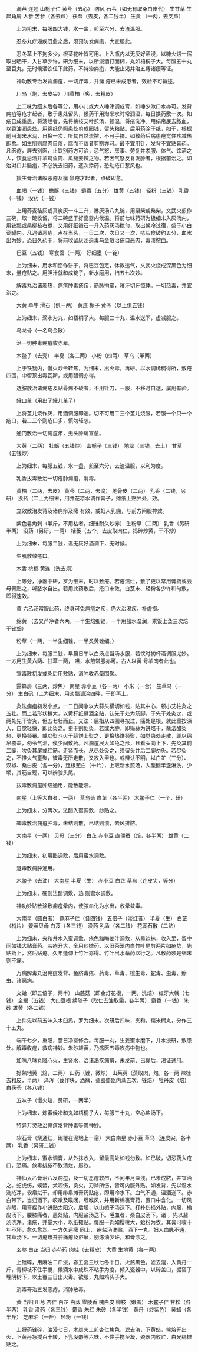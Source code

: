 <!-- { "loadSidebar": true } -->

　　漏芦 连翘 山栀子仁 黄芩（去心） 防风 石苇（如无有取桑白皮代） 生甘草 生犀角屑 人参 苦参（各去芦） 茯苓（去皮，各二钱半） 生黄 （一两，去叉芦）

　　上为粗末，每服四大钱，水一盅，煎至六分，去渣温服。

　　忍冬丸疗渴疾既愈之后，须预防发痈疽，大宜服此。

　　忍冬草上不拘多少，根茎花叶皆可用。上入瓶内以无灰好酒浸，以糠火煨一宿取出晒干，入甘草少许，研为细末，以所浸酒打面糊，丸如梧桐子大。每服五十丸至百丸，无时候酒饮任下此药，不特治痈疽，大能止渴并治五痔诸瘿等证。

　　神功散专治发背痈疽，一切疔毒，并瘰 疮已未成患者，效验不可备述。

　　川乌（炮，去皮尖） 川黄柏（炙，去粗皮）

　　上二味为细末后各等分，用小儿或大人唾津调成膏，如唾少漱口水亦可。发背痈疽等疮才起者，敷于患处留头，候药干用淘米水时常润湿，每日换药敷一次。如疮已成重患，将溃烂者，先将槐枝艾叶煎汤，顿温，将疮洗净。用绢帛展去脓血，以香油润患处。用绵纸仍照患处剪成园钱，留头粘贴。后用药涂于纸，如干，根据前用淘米水润，日换一次，听其自然流脓，不可手挤。如敷药后病患疮觉住疼减热即愈。如生肌则腐肉自落，腐而不落者剪割亦可。最不宜用针，发背不宜贴膏药。凡医疮，屏去别医，止饮别药方可治，忌气怒、房事、劳复并孝服、体气、饮酒之人，饮食忌酒并羊鸡鱼肉、瓜茄姜辣之物。若因气怒反复发肿者，根据前治之。如治对口并脑疽，不必洗去旧药，逐次添药，恐动疮口惹风也。

　　援生膏治诸般恶疮及瘰 鼠疮才起者，点破即愈。

　　血竭（一钱） 蟾酥（三钱） 麝香（五分） 雄黄（五钱） 轻粉（三钱） 乳香（一钱） 没药（一钱）

　　上用荞麦秸灰或真炭灰一斗三升，淋灰汤八九碗，用栗柴或桑柴，文武火煎作三碗，取一碗收留，将二碗盛于好瓷器内候温。将前七味药研为极细末入灰汤内，用铁瓢或桑柳枝右搅，又用好细锻石一升入药灰汤搅匀，取出候冷过宿，盛于小白瓷罐内。凡遇诸恶疮，点在当头，一日二次，次日又一次，疮头食破约五分，血水出为妙。恐日久药干，将前收留灰汤追毒乌金散治疮口恶肉，毒溃脓血。

　　巴豆（五钱） 寒食面（一两） 好细墨（一锭）

　　上为细末，用水和面作饼子，将巴豆包定，休教透气，文武火烧成深黑色为细末，量疮贴之。用胆汁就和成锭子，新水磨用，扫五七次妙。

　　解毒丸治诸邪热，痈疽肿毒疮疖，筋脉拘挛，寝汗切牙惊悸。一切热毒，并宜治之。

　　大黄 牵牛 滑石（俱一两） 黄连 栀子 黄芩（以上俱五钱）

　　上为细末，滴水为丸，如梧桐子大。每服三十丸，温水送下，虚减服之。

　　乌龙骨（一名乌金散）

　　治一切肿毒痈疽收赤晕。

　　木鳖子（去壳） 半夏（各二两） 小粉（四两） 草乌（半两）

　　上于铁铫内，慢火炒令转焦，为细末，出火毒，再研。以水调稀稠得所，敷疮四围，中留顶出毒瓦斯，或用醋调亦得。

　　透脓散治诸痈疮及贴骨痈不破者，不用针刀，一服，不移时自透，屡用有验。

　　蛾口茧（用出了蛾儿茧子）

　　上将茧儿烧作灰，用酒调服即透。切不可用二三个茧儿烧服，若服一个只一个疮口，若二三个则疮口多，慎勿轻忽。

　　通门散治一切痈疽疖，无头肿痛宣愈。

　　大黄（二两） 牡蛎（五钱炒） 山栀子（三钱） 地龙（三钱，去土） 甘草（五钱炒）

　　上为细末，每服五钱，水一盏，煎至六分，去渣温服，以利为度。

　　乳香拔毒散治一切疮肿痈疽，消毒。

　　黄柏（二两，去皮） 黄芩（二两，去腐） 地骨皮（二两） 乳香（二钱，另研） 没药（二上为细末，用井花凉水调作膏子，摊纸上贴肿处，效。

　　立效散治发背及诸痈疖及瘰 有效，或妇人乳痈，与前方间服神效。

　　紫色皂角刺（半斤，不用枯者，细锉耐久炒赤） 生粉草（二两） 乳香（另研半两） 没药（另研，一两） 栝蒌（五个，去皮取肉仁，捣碎炒黄，干不炒）

　　上为细末，每服二钱，温无灰好酒调下，无时候。

　　生肌散敛疮口。

　　木香 槟榔 黄连（洗去须）

　　上等分，净器中研，罗为细末，时以敷疮。若疮溃烂，敷了更以常用膏药或云母膏贴之，听脓水自出。若用此药敷后，疮口未敛，白芨末、轻粉各少许和匀敷，即得速效。

　　黄 六乙汤常服此药，终身可免痈疽之疾，仍大治渴疾，补虚损。

　　绵黄 （去叉芦净者六两，一半生焙细锉，一半用盐水湿润，乘饭上蒸三次焙干锉细）

　　粉草（一两，一半生细锉，一半炙黄锉细。）

　　上为细末，每服二钱，早晨日午以白汤点当汤水服，若饮时初杯酒调服尤妙。一方用生黄六两、甘草一两， 咀，水煎常服亦可。古人以黄 号羊肉者此也。

　　宣毒散初发或灸后用敷贴，消肿收赤晕围聚。

　　露蜂房（三两，炒焦） 南星 赤小豆（各一两） 小米（一合） 生草乌（一分） 生白矾（上为细末，用淡醋调涂四畔，干即再上。

　　灸法痈疽初发小点，一二日间急以大蒜头横切如钱，贴其中心，顿小艾柱灸之五壮。而上若形状稍大，以黄秆纸蘸酒全贴，认先干处为筋脚，于先干处灸之，或两处先干皆灸，但五七壮而止。又法：屈指从四围寻按过，痛处是根，就此重按深入，自觉轻快，即此灸之。更于别处灸，若或大肿，即捣蒜为饼焙干，蘸法醋灸热，更换频罨。或以熨斗火于蒜饼上熨之，更换热饼频熨，如觉患处走散，即以绵帛覆盖，勿令气泄，俟少间敷药。凡痈疽展大如龟之形，且看头向上下，先灸其前二脚，次灸其尾或红筋。走紧而长，从尽处灸之，须留头并后二脚勿灸。若尽灸之，不惟火气壅聚，彼毒无所走散，又攻入里也。或辨认不明，以白芷（三分）、汉椒、桑白皮（各一分），连根葱白（十片），上取新水煎汤，入酸醋半盏淋洗，少顷，其筋自现，可以辨验头尾。

　　拔毒散痈疽肿结通用，能散能溃。

　　南星（上等大白者，一两） 草乌头 白芷（各半两） 木鳖子仁（一个，研）

　　上为细末，分两次，法醋入蜜调敷，纱贴之。

　　蠲毒散治痈疽肿毒，未结则散，已结则溃，去风排脓。

　　大南星（一两） 贝母（三分） 白芷 赤小豆 直僵蚕（焙，各半两） 雄黄（二钱）

　　上为细末，初用醋调敷，后用蜜水调敷。

　　退毒散痈肿通用。

　　木鳖子（去油） 大南星 半夏（生） 赤小豆 白芷 草乌（连皮尖，等分）

　　上为细末，硬则法醋调敷，热 则蜜水调敷。

　　神功妙贴散涂敷痈疽晕内，使脓血化为水出，收晕敛毒。

　　大南星（圆白者） 蓖麻子仁（各四钱） 五倍子（淡红者） 半夏（生） 白芷（梢片） 姜黄贝母 白芨（各三钱） 没药 乳香（各二钱） 花蕊石散（二贴）

　　上为细末，夹和井水入蜜调敷，疮色黯晦姜汁调敷，从晕边抹，收入里，留中间如钱大贴膏药。若疮开大，全用纱摊药，以旧茶笼内白竹叶尾剪两片如疮势，先贴药上，然后贴疮。久年蓬仰上竹叶亦得。竹叶出水藉药以行之。凡敷药须是细末则不痛。

　　万病解毒丸治痈疽发背、鱼脐毒疮、药毒、草毒、桃生毒、蛇毒、虫毒、瘵虫、诸恶病。

　　文蛤（即五倍子，两半） 山慈菇（即金灯花根，一两，洗焙） 红牙大戟（七钱） 全蝎（五钱） 大山豆根 续随子（取仁去油取霜，各半两） 麝香（一钱） 朱砂 雄黄（各二钱）

　　上件先以前五味入木臼捣，罗为细末。次研后四味，夹和，糯米糊丸，分作三十五丸。

　　端午七夕，重阳，腊日净室修合。每服一丸，生姜蜜水磨下，井水浸研，敷患处。解毒收疮，救病神妙。朱砂雄黄，乃疡医五毒攻疡中物也。

　　加味八味丸降心火，生肾水，治诸渴疾痈疽，未发前、已瘥后，渴证通用。

　　好熟地黄（焙，二两） 山药（锉，微炒） 山茱萸（蒸取肉，焙，各一两 辣桂去粗皮，半两） 泽泻（截作块，酒蘸，瓷器盛甑内蒸五次，锉焙） 牡丹皮（焙） 白茯苓（各八钱）

　　五味子（慢火焙，另研，一两半）

　　上为细末，炼蜜候冷和丸如梧桐子大，每服三十丸，空心盐汤下。

　　特异万灵散治痈疽发背肿毒等患神妙。

　　软石膏（烧通红，碗覆在泥地上一宿） 大白南星 赤小豆 草乌（连皮尖，各半两） 乳香（另研二钱）

　　上为细末，蜜水调膏，从外抹收入，留最高处如钱勿敷。如已破，切忌药入疮口，恐痛。敛毒排脓不致溃烂，屡效。

　　神仙太乙膏治八发痈疽，及一切恶疮软疖，不问年月深浅，已未成脓，并宜治之。蛇虎伤，蜈螫，犬咬伤，烫火，刀斧所伤，皆可内服外贴。如发背，先以温水洗疮净，软帛拭干，却用绯帛摊膏药贴疮，即用冷水下。血气不通，温酒送下。赤白带下，当归酒下。咳嗽及喉闭，缠喉风，并用新绵裹膏药，置口中含化。一切风赤眼，用膏捏作小饼贴太阳穴，后服，以山栀子汤送下。打扑伤损外贴，内服，橘皮汤下。腰膝痛者，患处贴，内服盐汤送下。唾血者，桑白皮汤下。诸 ，先以盐汤洗净。诸疮，并量大小，以纸摊贴。每服一丸如樱桃大，蛤粉为衣。其膏可收十年不坏，愈久愈烈。一方久远瘰 同上， 疮盐汤洗贴，酒下一丸。妇人血脉不通，甘草汤下。一切疮疖并肿痛疮及疥癞，别炼油少许，和膏涂之。

　　玄参 白芷 当归 赤芍药 肉桂（去粗皮） 大黄 生地黄（各一两）

　　上锉碎，用麻油二斤浸，春五夏三秋七冬十日，火熬黑色，滤去渣，入黄丹一斤，青柳枝不住手搅，候滴水中成珠不粘手为度，倾入瓷器中，以砖盖口，掘窖子埋阴树下，以土覆三日出火毒。欲服，丸如鸡头子大。

　　消毒膏治五发恶疮，消肿散毒。

　　黄 当归 川芎 杏仁 白芷 白蔹 零陵香 槐白皮 柳枝（嫩者） 木鳖子仁 甘松（各半两） 乳香 没药（各三钱） 麝香 朱红 朱砂（各半钱） 黄丹（炒紫色） 黄蜡（各半斤） 芝麻油（一斤） 轻粉（一钱）

　　上将药锉碎，油浸七日，木炭火上煎杏仁焦色，滤去渣，下黄蜡，候熔开出火，下黄丹急搅百十转，下乳没麝等六味，不住手搅至凝，瓷器内收贮，白光绢摊贴之。

